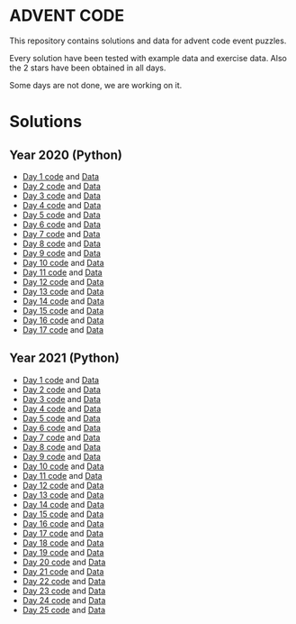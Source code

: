 # ADVENT CODE

This repository contains solutions and data for advent code event puzzles.

Every solution have been tested with example data and exercise data. Also the 2 stars have been obtained in all days.

Some days are not done, we are working on it.

# Solutions

## Year 2020 (Python)

- [Day 1 code](./2020-2021/day1.py) and [Data](./2020-2021/data/day1.data.txt)
- [Day 2 code](./2020-2021/day2.py) and [Data](./2020-2021/data/day2.data.txt)
- [Day 3 code](./2020-2021/day3.py) and [Data](./2020-2021/data/day3.data.txt)
- [Day 4 code](./2020-2021/day4.py) and [Data](./2020-2021/data/day4.data.txt)
- [Day 5 code](./2020-2021/day5.py) and [Data](./2020-2021/data/day5.data.txt)
- [Day 6 code](./2020-2021/day6.py) and [Data](./2020-2021/data/day6.data.txt)
- [Day 7 code](./2020-2021/day7.py) and [Data](./2020-2021/data/day7.data.txt)
- [Day 8 code](./2020-2021/day8.py) and [Data](./2020-2021/data/day8.data.txt)
- [Day 9 code](./2020-2021/day9.py) and [Data](./2020-2021/data/day9.data.txt)
- [Day 10 code](./2020-2021/day10.py) and [Data](./2020-2021/data/day10.data.txt)
- [Day 11 code](./2020-2021/day11.py) and [Data](./2020-2021/data/day11.data.txt)
- [Day 12 code](./2020-2021/day12.py) and [Data](./2020-2021/data/day12.data.txt)
- [Day 13 code](./2020-2021/day13.py) and [Data](./2020-2021/data/day13.data.txt)
- [Day 14 code](./2020-2021/day14.py) and [Data](./2020-2021/data/day14.data.txt)
- [Day 15 code](./2020-2021/day15.py) and [Data](./2020-2021/data/day15.data.txt)
- [Day 16 code](./2020-2021/day16.py) and [Data](./2020-2021/data/day16.data.txt)
- [Day 17 code](./2020-2021/day17.py) and [Data](./2020-2021/data/day17.data.txt)

## Year 2021 (Python)

- [Day 1 code](./2021-2022/day1.py) and [Data](./2021-2022/data/day1.data.txt)
- [Day 2 code](./2021-2022/day2.py) and [Data](./2021-2022/data/day2.data.txt)
- [Day 3 code](./2021-2022/day3.py) and [Data](./2021-2022/data/day3.data.txt)
- [Day 4 code](./2021-2022/day4.py) and [Data](./2021-2022/data/day4.data.txt)
- [Day 5 code](./2021-2022/day5.py) and [Data](./2021-2022/data/day5.data.txt)
- [Day 6 code](./2021-2022/day6.py) and [Data](./2021-2022/data/day6.data.txt)
- [Day 7 code](./2021-2022/day7.py) and [Data](./2021-2022/data/day7.data.txt)
- [Day 8 code](./2021-2022/day8.py) and [Data](./2021-2022/data/day8.data.txt)
- [Day 9 code](./2021-2022/day9.py) and [Data](./2021-2022/data/day9.data.txt)
- [Day 10 code](./2021-2022/day10.py) and [Data](./2021-2022/data/day10.data.txt)
- [Day 11 code](./2021-2022/day11.py) and [Data](./2021-2022/data/day11.data.txt)
- [Day 12 code](./2021-2022/day12.py) and [Data](./2021-2022/data/day12.data.txt)
- [Day 13 code](./2021-2022/day13.py) and [Data](./2021-2022/data/day13.data.txt)
- [Day 14 code](./2021-2022/day14.py) and [Data](./2021-2022/data/day14.data.txt)
- [Day 15 code](./2021-2022/day15.py) and [Data](./2021-2022/data/day15.data.txt)
- [Day 16 code](./2021-2022/day16.py) and [Data](./2021-2022/data/day16.data.txt)
- [Day 17 code](./2021-2022/day17.py) and [Data](./2021-2022/data/day17.data.txt)
- [Day 18 code](./2021-2022/day18.py) and [Data](./2021-2022/data/day18.data.txt)
- [Day 19 code](./2021-2022/day19.py) and [Data](./2021-2022/data/day19.data.txt)
- [Day 20 code](./2021-2022/day20.py) and [Data](./2021-2022/data/day20.data.txt)
- [Day 21 code](./2021-2022/day21.py) and [Data](./2021-2022/data/day21.data.txt)
- [Day 22 code](./2021-2022/day22.py) and [Data](./2021-2022/data/day22.data.txt)
- [Day 23 code](./2021-2022/day23.py) and [Data](./2021-2022/data/day23.data.txt)
- [Day 24 code](./2021-2022/day24.py) and [Data](./2021-2022/data/day24.data.txt)
- [Day 25 code](./2021-2022/day25.py) and [Data](./2021-2022/data/day25.data.txt)
